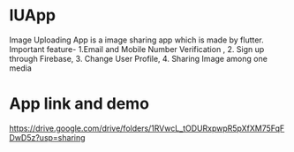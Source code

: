 # IUApp
Image Uploading App is a image sharing app which is made by flutter.
Important feature-
1.Email and Mobile Number Verification ,
2. Sign up through Firebase,
3. Change User Profile,
4. Sharing Image among one media

# App link and demo
https://drive.google.com/drive/folders/1RVwcL_tODURxpwpR5pXfXM75FqFDwD5z?usp=sharing
